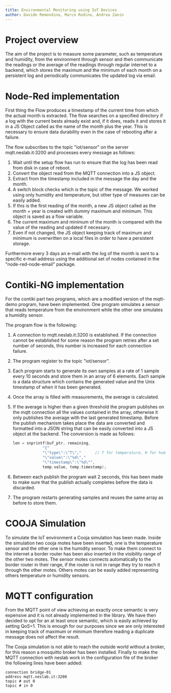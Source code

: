 ```yaml
---
title: Environmental Monitoring using IoT Devices
author: Davide Remondina, Marco Rodino, Andrea Zanin
---
```


# Project overview

The aim of the project is to measure some parameter, such as temperature and humidity, from the environment through sensor and then communicate the readings or the average of the readings through regular internet to a backend, which stores the maximum and the minimum of each month on a persistent log and periodically communicates the updated log via email.

# Node-Red implementation

First thing the Flow produces a timestamp of the current time from which the actual month is extracted. The flow searches on a specified directory if a log with the current bests already exist and, if it does, reads it and stores it in a JS Object called as the name of the month plus the year. This is necessary to ensure data durability even in the case of rebooting after a failure.

The flow subscribes to the topic "iot/sensor" on the server mqtt.neslab.it:3200 and processes every message as follows:

1. Wait until the setup flow has run to ensure that the log has been read from disk in case of reboot.
2. Convert the object read from the MQTT connection into a JS object.
3. Extract from the timestamp included in the message the day and the month.
4. A switch block checks which is the topic of the message. We worked using only humidity and temperature, but other type of measures can be easily added.
5. If this is the first reading of the month, a new JS object called as the month + year is created with dummy maximum and minimum. This object is saved as a flow variable.
6. The current maximum and minimum of the month is compared with the value of the reading and updated if necessary.
7. Even if not changed, the JS object keeping track of maximum and minimum is overwritten on a local files in order to have a persistent storage.

Furthermore every 3 days an e-mail with the log of the month is sent to a specific e-mail address using the additional set of nodes contained in the "node-red-node-email" package.

# Contiki-NG implementation

For the contiki part two programs, which are a modified version of the mqtt-demo program, have been implemented. One program simulates a sensor that reads temperature from the environment while the other one simulates a humidity sensor.

The program flow is the following:

1. A connection to mqtt.neslab.it:3200 is established. If the connection cannot be established for some reason the program retries after a set number of seconds, this number is increased for each connection failure.
2. The program register to the topic "iot/sensor".
3. Each program starts to generate its own samples at a rate of 1 sample every 10 seconds and store them in an array of 6 elements. Each sample is a data structure which contains the generated value and the Unix timestamp of when it has been generated.
4. Once the array is filled with measurements, the average is calculated.
5. If the average is higher than a given threshold the program publishes on the mqtt connection all the values contained in the array, otherwise it only publishes the average with the last generated timestamp. Before the publish mechanism takes place the data are converted and formatted into a JSON string that can be easily converted into a JS object at the backend. The conversion is made as follows:

    ```c
    len = snprintf(buf_ptr, remaining,
                 "{"
                 "\"type\":\"T\","		// T for temperature, H for humidity
                 "\"value\":\"%d\","
                 "\"timestamp\":\"%d\"",
                 temp.value, temp.timestamp);
    ```

6. Between each publish the program wait 2 seconds, this has been made to make sure that the publish actually completes before the data is discarded.
7. The program restarts generating samples and reuses the same array as before to store them.

# COOJA Simulation

To simulate the IoT environment a Cooja simulation has been made. Inside the simulation two cooja motes have been inserted, one is the temperature sensor and the other one is the humidity sensor. To make them connect to the internet a border router has been also inserted in the visibility range of the other two motes. The sensor motes connects automatically to the border router in their range, if the router is not in range they try to reach it through the other motes. Others motes can be easily added representing others temperature or humidity sensors.

# MQTT configuration

From the MQTT point of view achieving an exactly once semantic is very expensive and it is not already implemented in the library. We have then decided to opt for an at least once semantic, which is easily achieved by setting QoS=1. This is enough for our purposes since we are only interested in keeping track of maximum or minimum therefore reading a duplicate message does not affect the result.

The Cooja simulation is not able to reach the outside world without a broker, for this reason a mosquitto broker has been installed. Finally to make the MQTT connection with neslab work in the configuration file of the broker the following lines have been added:

```
connection bridge-01
address mqtt.neslab.it:3200
topic # out 0
topic # in 0
```

